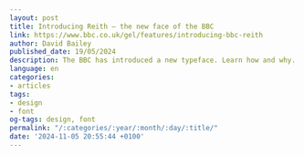 ```yaml
---
layout: post
title: Introducing Reith – the new face of the BBC
link: https://www.bbc.co.uk/gel/features/introducing-bbc-reith
author: David Bailey
published_date: 19/05/2024
description: The BBC has introduced a new typeface. Learn how and why.
language: en
categories:
- articles
tags:
- design
- font
og-tags: design, font
permalink: "/:categories/:year/:month/:day/:title/"
date: '2024-11-05 20:55:44 +0100'
---
```

